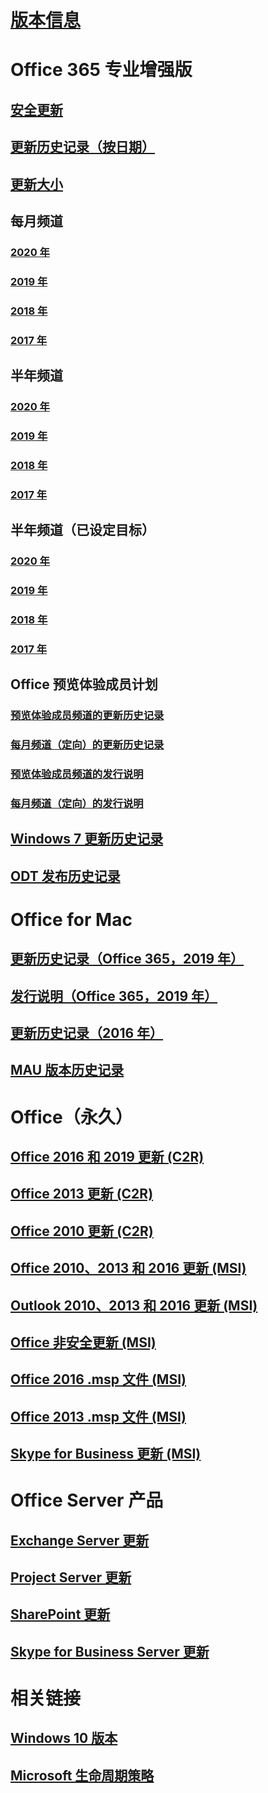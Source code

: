 # [版本信息](release-notes-office365-proplus.md)
# Office 365 专业增强版
## [安全更新](office365-proplus-security-updates.md)
## [更新历史记录（按日期）](update-history-office365-proplus-by-date.md)
## [更新大小](download-sizes-office365-proplus-updates.md)

## 每月频道
### [2020 年](monthly-channel-2020.md)
### [2019 年](monthly-channel-2019.md)
### [2018 年](monthly-channel-2018.md)
### [2017 年](monthly-channel-2017.md)

## 半年频道
### [2020 年](semi-annual-channel-2020.md)
### [2019 年](semi-annual-channel-2019.md)
### [2018 年](semi-annual-channel-2018.md)
### [2017 年](semi-annual-channel-2017.md)

## 半年频道（已设定目标）
### [2020 年](semi-annual-channel-targeted-2020.md)
### [2019 年](semi-annual-channel-targeted-2019.md)
### [2018 年](semi-annual-channel-targeted-2018.md)
### [2017 年](semi-annual-channel-targeted-2017.md)

## Office 预览体验成员计划  
### [预览体验成员频道的更新历史记录](update-history-office-insider.md)
### [每月频道（定向）的更新历史记录](update-history-monthly-channel-targeted.md)
### [预览体验成员频道的发行说明](release-notes-office-insider.md)
### [每月频道（定向）的发行说明](release-notes-monthly-channel-targeted.md)

## [Windows 7 更新历史记录](update-history-office-Win7.md)

## [ODT 发布历史记录](ODT-release-history.md)

# Office for Mac
## [更新历史记录（Office 365，2019 年）](update-history-office-for-mac.md)
## [发行说明（Office 365，2019 年）](release-notes-office-for-mac.md)
## [更新历史记录（2016 年）](release-notes-office-2016-mac.md)
## [MAU 版本历史记录](release-history-microsoft-autoupdate.md)

# Office（永久）
## [Office 2016 和 2019 更新 (C2R)](update-history-office-2019.md)
## [Office 2013 更新 (C2R)](update-history-office-2013.md)
## [Office 2010 更新 (C2R)](update-history-office-2010-click-to-run.md)
## [Office 2010、2013 和 2016 更新 (MSI)](office-updates-msi.md)
## [Outlook 2010、2013 和 2016 更新 (MSI)](outlook-updates-msi.md)
## [Office 非安全更新 (MSI)](office-MSI-non-security-updates.md)
## [Office 2016 .msp 文件 (MSI)](msp-files-office-2016.md)
## [Office 2013 .msp 文件 (MSI)](msp-files-office-2013.md)
## [Skype for Business 更新 (MSI)](https://docs.microsoft.com/SkypeForBusiness/sfb-client-updates)

# Office Server 产品
## [Exchange Server 更新](https://docs.microsoft.com/Exchange/new-features/build-numbers-and-release-dates)
## [Project Server 更新](project-server-updates.md)
## [SharePoint 更新](sharepoint-updates.md)
## [Skype for Business Server 更新](https://docs.microsoft.com/SkypeForBusiness/sfb-server-updates)

# 相关链接
## [Windows 10 版本](https://www.microsoft.com/itpro/windows-10/release-information)
## [Microsoft 生命周期策略](https://support.microsoft.com/lifecycle)
